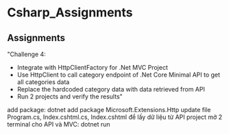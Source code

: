 # Csharp_Assignments
Assignments
--------------------------------
"Challenge 4:
- Integrate with HttpClientFactory for .Net MVC Project
- Use HttpClient to call category endpoint of .Net Core Minimal API to get all categories data
- Replace the hardcoded category data with data retrieved from API
- Run 2 projects and verify the results"	

add package: dotnet add package Microsoft.Extensions.Http
update file Program.cs, Index.cshtml.cs, Index.cshtml để lấy dữ liệu từ API project
mở 2 terminal cho API và MVC: dotnet run

